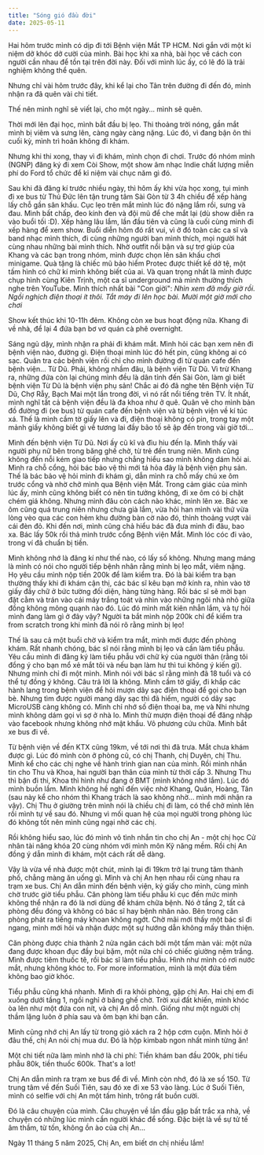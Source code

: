 ```yaml
---
title: "Sóng gió đầu đời"
date: 2025-05-11
---
```


Hai hôm trước mình có dịp đi tới Bệnh viện Mắt TP HCM. Nơi gắn với một kỉ niệm dở khóc dở cười của mình. Bài học khi xa nhà, bài học về cách con người cần nhau để tồn tại trên đời này. Đối với mình lúc ấy, có lẽ đó là trải nghiệm không thể quên. 

Nhưng chỉ vài hôm trước đây, khi kể lại cho Tân trên đường đi đến đó, mình nhận ra đã quên vài chi tiết.

Thế nên mình nghĩ sẽ viết lại, cho một ngày... mình sẽ quên.

Thời mới lên đại học, mình bắt đầu bị lẹo. Thi thoảng trời nóng, gần mắt mình bị viêm và sưng lên, càng ngày càng nặng. Lúc đó, vì đang bận ôn thi cuối kỳ, mình trì hoãn không đi khám.

Nhưng khi thi xong, thay vì đi khám, mình chọn đi chơi. Trước đó nhóm mình (NGNP) đăng ký đi xem Còi Show, một show âm nhạc Indie chất lượng miễn phí do Ford tổ chức để kỉ niệm vài chục năm gì đó. 

Sau khi đã đăng kí trước nhiều ngày, thì hôm ấy khi vừa học xong, tụi mình đi xe bus từ Thủ Đức lên tận trung tâm Sài Gòn từ 3 4h chiều để xếp hàng lấy chỗ gần sân khấu. Cục lẹo trên mắt mình lúc đó nặng lắm rồi, sưng và đau. Mình bất chấp, đeo kính đen và đội mũ để che mắt lại (dù show diễn ra vào buổi tối :D). Xếp hàng lâu lắm, lần đầu tiên và cũng là cuối cùng mình đi xếp hàng để xem show. Buổi diễn hôm đó rất vui, vì ở đó toàn các ca sĩ và band nhạc mình thích, đi cùng những người bạn mình thích, mọi người hát cùng nhau những bài mình thích. Nhờ outfit nổi bận và sự trợ giúp của Khang và các bạn trong nhóm, mình được chọn lên sân khấu chơi minigame. Quà tặng là chiếc mũ bảo hiểm Protec được thiết kế dở tệ, một tấm hình có chữ kí mình không biết của ai. Và quan trọng nhất là mình được chụp hình cùng Kiên Trịnh, một ca sĩ underground mà mình thường thích nghe trên YouTube. Mình thích nhất bài "Con giời": _Nhìn xem đã mấy giờ rồi. Ngồi nghịch điện thoại ít thôi. Tắt máy đi lên học bài. Mười một giờ mới cho chơi_ 

Show kết thúc khi 10-11h đêm. Không còn xe bus hoạt động nữa. Khang đi về nhà, để lại 4 đứa bạn bơ vơ quán cà phê overnight. 

Sáng ngủ dậy, mình nhận ra phải đi khám mắt. Mình hỏi các bạn xem nên đi bệnh viện nào, đường gì. Điện thoại mình lúc đó hết pin, cũng không ai có sạc. Quân tra các bệnh viện rồi chỉ cho mình đường đi từ quán cafe đến bệnh viện... Từ Dũ. Phải, không nhầm đâu, là bệnh viện Từ Dũ. Vì trừ Khang ra, những đứa còn lại chúng mình đều là dân tỉnh đến Sài Gòn, làm gì biết bệnh viện Từ Dũ là bệnh viện phụ sản! Chắc ai đó đã nghe tên Bệnh viện Từ Dũ, Chợ Rẫy, Bạch Mai một lần trong đời, vì nó rất nổi tiếng trên TV. Ít nhất, mình nghĩ tất cả bệnh viện đều là đa khoa như ở quê. Quân vẽ cho mình bản đồ đường đi (xe bus) từ quán cafe đến bệnh viện và từ bệnh viện về kí túc xá. Thế là mình cầm tờ giấy lên và đi, điện thoại không có pin, trong tay một mảnh giấy không biết gì về tương lai đầy bão tố sẽ ập đến trong vài giờ tới...

Mình đến bệnh viện Từ Dũ. Nơi ấy cũ kĩ và đìu hiu đến lạ. Mình thấy vài người phụ nữ bên trong băng ghế chờ, từ trẻ đến trung niên. Mình cũng không đến nỗi kém giao tiếp nhưng chẳng hiểu sao mình không dám hỏi ai. Mình ra chỗ cổng, hỏi bác bảo vệ thì mới tá hỏa đây là bệnh viện phụ sản. Thế là bác bảo vệ hỏi mình đi khám gì, dẫn mình ra chỗ mấy chú xe ôm trước cổng và nhờ chở mình qua Bệnh viện Mắt. Trong cảm giác của mình lúc ấy, mình cũng không biết có nên tin tưởng không, đi xe ôm có bị chặt chém giá không. Nhưng mình đâu còn cách nào khác, mình lên xe. Bác xe ôm cũng quá trung niên nhưng chưa già lắm, vừa hỏi han mình vài thứ vừa lòng vèo qua các con hẻm khu đường bàn cờ nào đó, thỉnh thoảng vượt vài cái đèn đỏ. Khi đến nơi, mình cũng chả hiểu bác đã đưa mình đi đâu, bao xa. Bác lấy 50k rồi thả mình trước cổng Bệnh viện Mắt. Mình lóc cóc đi vào, trong ví đã chuẩn bị tiền.

Mình không nhớ là đăng kí như thế nào, có lấy số không. Nhưng mang máng là mình có nói cho người tiếp bệnh nhân rằng mình bị lẹo mắt, viêm nặng. Họ yêu cầu mình nộp tiền 200k để làm kiểm tra. Đó là bài kiểm tra bạn thường thấy khi đi khám cận thị, các bác sĩ kêu bạn mở kính ra, nhìn vào tờ giấy đầy chữ ở bức tường đối diện, hàng từng hàng. Rồi bác sĩ sẽ mời bạn đặt cằm và trán vào cái máy trắng toát và nhìn vào những ngôi nhà nhỏ giữa đồng không mông quạnh nào đó. Lúc đó mình mất kiên nhẫn lắm, và tự hỏi mình đang làm gì ở đây vậy? Người ta bắt mình nộp 200k chỉ để kiểm tra from scratch trong khi mình đã nói rõ rằng mình bị lẹo!

Thế là sau cả một buổi chờ và kiểm tra mắt, mình mới được đến phòng khám. Rất nhanh chóng, bác sĩ nói rằng mình bị lẹo và cần làm tiểu phẫu. Yêu cầu mình đi đăng ký làm tiểu phẫu với chữ ký của người thân (rằng tôi đồng ý cho bạn mổ xẻ mắt tôi và nếu bạn làm hư thì tui không ý kiến gì). Nhưng mình chỉ đi một mình. Mình nói với bác sĩ rằng mình đã 18 tuổi và có thể tự đồng ý không. Câu trả lời là không. Mình cầm tờ giấy, đi khắp các hành lang trong bệnh viện để hỏi mượn dây sạc điện thoại để gọi cho bạn bè. Nhưng tìm được người mang dây sạc thì đã hiếm, người có dây sạc MicroUSB càng không có. Mình chỉ nhớ số điện thoại ba, mẹ và Nhi nhưng mình không dám gọi vì sợ ở nhà lo. Mình thử mượn điện thoại để đăng nhập vào facebook nhưng không nhớ mật khẩu. Vô phương cứu chữa. Mình bắt xe bus đi về. 

Từ bệnh viện về đến KTX cũng 19km, về tới nơi thì đã trưa. Mắt chưa khám được gì. Lúc đó mình còn ở phòng cũ, có chị Thanh, chị Duyên, chị Thu. Mình kể cho các chị nghe về hành trình gian nan của mình. Rồi mình nhắn tin cho Thu và Khoa, hai người bạn thân của mình từ thời cấp 3. Nhưng Thu thì bận đi thi, Khoa thì hình như đang ở BMT (mình không nhớ lắm). Lúc đó mình buồn lắm. Mình không hề nghĩ đến việc nhờ Khang, Quân, Hoàng, Tân (sau này kể cho nhóm thì Khang trách là sao không nhờ... mình mới nhận ra vậy). Chị Thu ở giường trên mình nói là chiều chị đi làm, có thể chở mình lên rồi mình tự về sau đó. Nhưng vì mối quan hệ của mọi người trong phòng lúc đó không tốt nên mình cũng ngại nhờ các chị. 

Rồi không hiểu sao, lúc đó mình vô tình nhắn tin cho chị An - một chị học Cử nhân tài năng khóa 20 cùng nhóm với mình môn Kỹ năng mềm. Rồi chị An đồng ý dẫn mình đi khám, một cách rất dễ dàng. 

Vậy là vừa về nhà được một chút, mình lại đi 19km trở lại trung tâm thành phố, chẳng màng ăn uống gì. Mình và chị An hẹn nhau rồi cùng nhau ra trạm xe bus. Chị An dẫn mình đến bệnh viện, ký giấy cho mình, cùng mình chờ trước giờ tiểu phẫu. Căn phòng làm tiểu phẫu kì cục đến mức mình không thể nhận ra đó là nơi dùng để khám chữa bệnh. Nó ở tầng 2, tất cả phòng đều đóng và không có bác sĩ hay bệnh nhân nào. Bên trong căn phòng phát ra tiếng máy khoan không ngớt. Chờ mãi mới thấy một bác sĩ đi ngang, mình mới hỏi và nhận được một sự hướng dẫn không mấy thân thiện.

Căn phòng được chia thành 2 nửa ngăn cách bởi một tấm màn vải: một nửa đang được khoan đục đầy bụi bặm, một nửa chỉ có chiếc giường nệm trắng. Mình được tiêm thuốc tê, rồi bác sĩ làm tiểu phẫu. Hình như mình có rơi nước mắt, nhưng không khóc to. For more information, mình là một đứa tiêm không bao giờ khóc.

Tiểu phẫu cũng khá nhanh. Mình đi ra khỏi phòng, gặp chị An. Hai chị em đi xuống dưới tầng 1, ngồi nghỉ ở băng ghế chờ. Trời xui đất khiến, mình khóc òa lên như một đứa con nít, và chị An dỗ mình. Giống như một người chị thầm lặng luôn ở phía sau và ôm bạn khi bạn cần.

Mình cũng nhớ chị An lấy từ trong giỏ xách ra 2 hộp cơm cuộn. Mình hỏi ở đâu thế, chị An nói chị mua dư. Đó là hộp kimbab ngon nhất mình từng ăn!

Một chi tiết nữa làm mình nhớ là chi phí: Tiền khám ban đầu 200k, phí tiểu phẫu 80k, tiền thuốc 600k. That's a lot!

Chị An dẫn mình ra trạm xe bus để đi về. Mình còn nhớ, đó là xe số 150. Từ trung tâm về đến Suối Tiên, sau đó xe đi xe 53 vào làng. Lúc ở Suối Tiên, mình có selfie với chị An một tấm hình, trông rất buồn cười.

Đó là câu chuyện của mình. Câu chuyện về lần đầu gặp bất trắc xa nhà, về chuyện có những lúc mình cần người khác để sống. Đặc biệt là về sự tử tế âm thầm, từ tốn, không ồn ào của chị An...

Ngày 11 tháng 5 năm 2025, 
Chị An, em biết ơn chị nhiều lắm!


